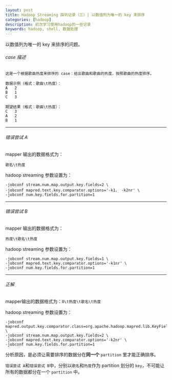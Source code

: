 ```yaml
---
layout: post
title: Hadoop Streaming 踩坑记录（三）| 以数值列为唯一的 key 来排序
categories: [hadoop]
description: 初次学习使用hadoop的一些记录
keywords: hadoop, shell, 数据处理
---
```


以数值列为唯一的 key 来排序的问题。

###### case 描述
```
这是一个根据歌曲热度来排序的 case：给出歌曲和歌曲的热度，按照歌曲的热度排序。

数据示例（格式：歌曲\t热度）：
A	2
B	1
C	3

期望结果（格式：歌曲\t热度）：
C	3
A	2
B	1
```
***
###### 错误尝试 A 

mapper 输出的数据格式为：
```
歌名\t热度
```

hadoop streaming 参数设置为：
```
-jobconf stream.num.map.output.key.fields=2 \
-jobconf mapred.text.key.comparator.options='-k1， -k2nr' \
-jobconf num.key.fields.for.partition=1
```
***
###### 错误尝试 B

mapper 输出的数据格式为：
```
热度\t歌名\t热度
```

hadoop streaming 参数设置为：
```
-jobconf stream.num.map.output.key.fields=1 \
-jobconf mapred.text.key.comparator.options='-k1nr' \
-jobconf num.key.fields.for.partition=1
```
***
###### 正解

mapper输出的数据格式为：`0\t热度\t歌名\t热度`

hadoop streaming 参数设置为：
```
-jobconf mapred.output.key.comparator.class=org.apache.hadoop.mapred.lib.KeyFieldBasedComparator \
-jobconf stream.num.map.output.key.fields=2 \
-jobconf mapred.text.key.comparator.options='-k2nr' \
-jobconf num.key.fields.for.partition=1
```

分析原因，是必须让需要排序的数据分在**同一个** `partition` 里才能正确排序。

`错误尝试 A`和`错误尝试 B`中，分别以`歌名`和`热度`作为 partition 划分的 `key`，不可能让所有的数据都分在一个 `partition` 中。
